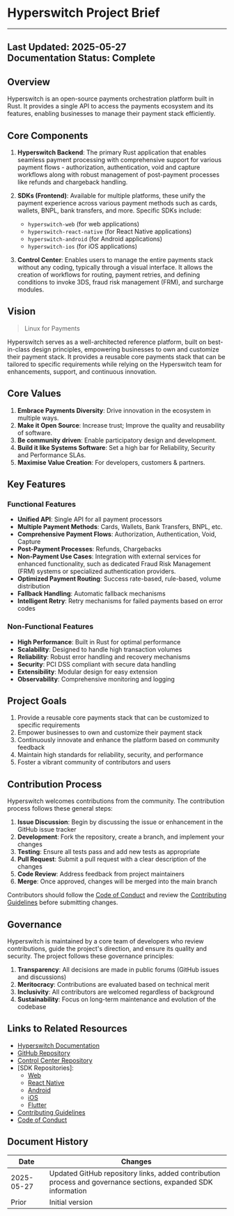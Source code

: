# Hyperswitch Project Brief

---
**Last Updated:** 2025-05-27  
**Documentation Status:** Complete
---

## Overview

Hyperswitch is an open-source payments orchestration platform built in Rust. It provides a single API to access the payments ecosystem and its features, enabling businesses to manage their payment stack efficiently.

## Core Components

1.  **Hyperswitch Backend**: The primary Rust application that enables seamless payment processing with comprehensive support for various payment flows - authorization, authentication, void and capture workflows along with robust management of post-payment processes like refunds and chargeback handling.

2.  **SDKs (Frontend)**: Available for multiple platforms, these unify the payment experience across various payment methods such as cards, wallets, BNPL, bank transfers, and more. Specific SDKs include:
    *   `hyperswitch-web` (for web applications)
    *   `hyperswitch-react-native` (for React Native applications)
    *   `hyperswitch-android` (for Android applications)
    *   `hyperswitch-ios` (for iOS applications)

3.  **Control Center**: Enables users to manage the entire payments stack without any coding, typically through a visual interface. It allows the creation of workflows for routing, payment retries, and defining conditions to invoke 3DS, fraud risk management (FRM), and surcharge modules.

## Vision

> Linux for Payments

Hyperswitch serves as a well-architected reference platform, built on best-in-class design principles, empowering businesses to own and customize their payment stack. It provides a reusable core payments stack that can be tailored to specific requirements while relying on the Hyperswitch team for enhancements, support, and continuous innovation.

## Core Values

1.  **Embrace Payments Diversity**: Drive innovation in the ecosystem in multiple ways.
2.  **Make it Open Source**: Increase trust; Improve the quality and reusability of software.
3.  **Be community driven**: Enable participatory design and development.
4.  **Build it like Systems Software**: Set a high bar for Reliability, Security and Performance SLAs.
5.  **Maximise Value Creation**: For developers, customers & partners.

## Key Features

### Functional Features

-   **Unified API**: Single API for all payment processors
-   **Multiple Payment Methods**: Cards, Wallets, Bank Transfers, BNPL, etc.
-   **Comprehensive Payment Flows**: Authorization, Authentication, Void, Capture
-   **Post-Payment Processes**: Refunds, Chargebacks
-   **Non-Payment Use Cases**: Integration with external services for enhanced functionality, such as dedicated Fraud Risk Management (FRM) systems or specialized authentication providers.
-   **Optimized Payment Routing**: Success rate-based, rule-based, volume distribution
-   **Fallback Handling**: Automatic fallback mechanisms
-   **Intelligent Retry**: Retry mechanisms for failed payments based on error codes

### Non-Functional Features

-   **High Performance**: Built in Rust for optimal performance
-   **Scalability**: Designed to handle high transaction volumes
-   **Reliability**: Robust error handling and recovery mechanisms
-   **Security**: PCI DSS compliant with secure data handling
-   **Extensibility**: Modular design for easy extension
-   **Observability**: Comprehensive monitoring and logging

## Project Goals

1.  Provide a reusable core payments stack that can be customized to specific requirements
2.  Empower businesses to own and customize their payment stack
3.  Continuously innovate and enhance the platform based on community feedback
4.  Maintain high standards for reliability, security, and performance
5.  Foster a vibrant community of contributors and users

## Contribution Process

Hyperswitch welcomes contributions from the community. The contribution process follows these general steps:

1. **Issue Discussion**: Begin by discussing the issue or enhancement in the GitHub issue tracker
2. **Development**: Fork the repository, create a branch, and implement your changes
3. **Testing**: Ensure all tests pass and add new tests as appropriate
4. **Pull Request**: Submit a pull request with a clear description of the changes
5. **Code Review**: Address feedback from project maintainers
6. **Merge**: Once approved, changes will be merged into the main branch

Contributors should follow the [Code of Conduct](../docs/CODE_OF_CONDUCT.md) and review the [Contributing Guidelines](../docs/CONTRIBUTING.md) before submitting changes.

## Governance

Hyperswitch is maintained by a core team of developers who review contributions, guide the project's direction, and ensure its quality and security. The project follows these governance principles:

1. **Transparency**: All decisions are made in public forums (GitHub issues and discussions)
2. **Meritocracy**: Contributions are evaluated based on technical merit
3. **Inclusivity**: All contributors are welcomed regardless of background
4. **Sustainability**: Focus on long-term maintenance and evolution of the codebase

## Links to Related Resources

-   [Hyperswitch Documentation](https://docs.hyperswitch.io/)
-   [GitHub Repository](https://github.com/juspay/hyperswitch)
-   [Control Center Repository](https://github.com/juspay/hyperswitch-control-center)
-   [SDK Repositories]:
    *   [Web](https://github.com/juspay/hyperswitch-web)
    *   [React Native](https://github.com/juspay/hyperswitch-react-native)
    *   [Android](https://github.com/juspay/hyperswitch-android)
    *   [iOS](https://github.com/juspay/hyperswitch-ios)
    *   [Flutter](https://github.com/juspay/hyperswitch-flutter)
-   [Contributing Guidelines](../docs/CONTRIBUTING.md)
-   [Code of Conduct](../docs/CODE_OF_CONDUCT.md)

## Document History

| Date | Changes |
|------|---------|
| 2025-05-27 | Updated GitHub repository links, added contribution process and governance sections, expanded SDK information |
| Prior | Initial version |
